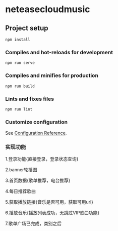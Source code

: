 # neteasecloudmusic

## Project setup
```
npm install
```

### Compiles and hot-reloads for development
```
npm run serve
```

### Compiles and minifies for production
```
npm run build
```

### Lints and fixes files
```
npm run lint
```

### Customize configuration
See [Configuration Reference](https://cli.vuejs.org/config/).


### 实现功能

1.登录功能{直接登录，登录状态查询}

2.banner轮播图

3.首页数据{歌单推荐，电台推荐}

4.每日推荐歌曲

5.获取播放链接{音乐是否可用，获取可用url}

6.播放音乐{播放列表成功，无跳过VIP歌曲功能}

7.歌单广场已完成，类别之后
